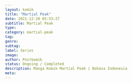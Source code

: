 ```yaml
---
layout: komik
title: "Martial Peak"
date: 2021-12-20 05:53:27
subtitle: Martial Peak
type: 
category: martial-peak
tag: 
genre: 
subtag: 
label: Series
image: 
author: Postkomik
status: Ongoing / Completed
description: Manga Komik Martial Peak | Bahasa Indonesia
meta: 
---
```

